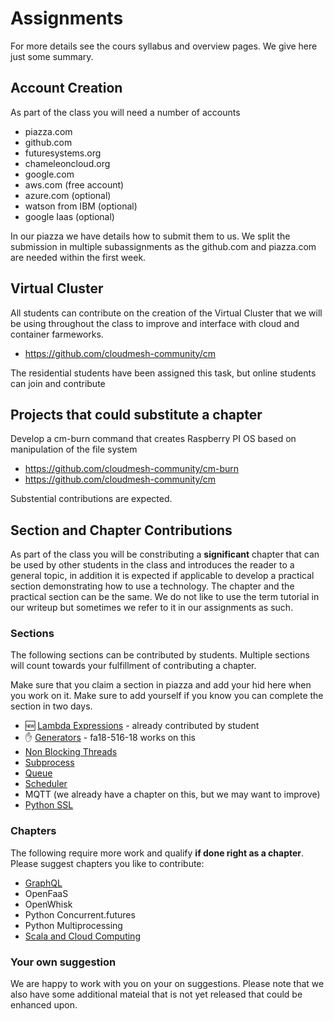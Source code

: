 # Assignments

For more details see the cours syllabus and overview pages. We give
here just some summary.

## Account Creation

As part of the class you will need a number of accounts

* piazza.com
* github.com
* futuresystems.org
* chameleoncloud.org
* google.com
* aws.com (free account)
* azure.com (optional)
* watson from IBM (optional)
* google Iaas (optional)

In our piazza we have details how to submit them to us. We split the
submission in multiple subassignments as the github.com and piazza.com
are needed within the first week.

## Virtual Cluster

All students can contribute on the creation of the Virtual Cluster
that we will be using throughout the class to improve and interface
with cloud and container farmeworks.

* <https://github.com/cloudmesh-community/cm>

The residential students have been assigned this task, but online
students can join and contribute

## Projects that could substitute a chapter 

Develop a cm-burn command that creates Raspberry PI OS based on
manipulation of the file system

* <https://github.com/cloudmesh-community/cm-burn>
* <https://github.com/cloudmesh-community/cm>

Substential contributions are expected.

## Section and Chapter Contributions

As part of the class you will be constributing a **significant**
chapter that can be used by other students in the class and introduces
the reader to a general topic, in addition it is expected if
applicable to develop a practical section demonstrating how to use a
technology. The chapter and the practical section can be the same. We
do not like to use the term tutorial in our writeup but sometimes we
refer to it in our assignments as such.

### Sections

The following sections can be contributed by students. Multiple
sections will count towards your fulfillment of contributing a
chapter.

Make sure that you claim a section in piazza and add your hid here when you work on it.
Make sure to add yourself if you know you can complete the section in two days.

* :new: [Lambda Expressions](#lambda-expressions) - already contributed by student
* :hand: [Generators](#generators) - fa18-516-18 works on this
* [Non Blocking Threads](#non-blocking-threads)
* [Subprocess](#subprocess)
* [Queue](#queue)
* [Scheduler](#scheduler)
* MQTT (we already have a chapter on this, but we may want to improve)
* [Python SSL](#python-ssl)

### Chapters

The following require more work and qualify **if done right as a
chapter**. Please suggest chapters you like to contribute:

* [GraphQL](#s-graphql)
* OpenFaaS
* OpenWhisk
* Python Concurrent.futures
* Python Multiprocessing
* [Scala and Cloud Computing](#scala-and-cloud-computing)

### Your own suggestion

We are happy to work with you on your on suggestions. Please note that
we also have some additional mateial that is not yet released that
could be enhanced upon.



